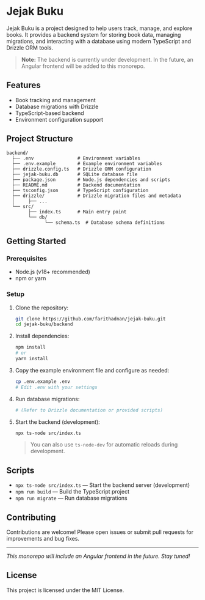 # Jejak Buku

Jejak Buku is a project designed to help users track, manage, and explore books. It provides a backend system for storing book data, managing migrations, and interacting with a database using modern TypeScript and Drizzle ORM tools.

> **Note:** The backend is currently under development. In the future, an Angular frontend will be added to this monorepo.

## Features
- Book tracking and management
- Database migrations with Drizzle
- TypeScript-based backend
- Environment configuration support

## Project Structure
```
backend/
  ├── .env                # Environment variables
  ├── .env.example        # Example environment variables
  ├── drizzle.config.ts   # Drizzle ORM configuration
  ├── jejak-buku.db       # SQLite database file
  ├── package.json        # Node.js dependencies and scripts
  ├── README.md           # Backend documentation
  ├── tsconfig.json       # TypeScript configuration
  ├── drizzle/            # Drizzle migration files and metadata
  │     ├── ...
  └── src/
        ├── index.ts      # Main entry point
        └── db/
              └── schema.ts  # Database schema definitions
```

## Getting Started

### Prerequisites
- Node.js (v18+ recommended)
- npm or yarn

### Setup
1. Clone the repository:
   ```bash
   git clone https://github.com/farithadnan/jejak-buku.git
   cd jejak-buku/backend
   ```
2. Install dependencies:
   ```bash
   npm install
   # or
   yarn install
   ```
3. Copy the example environment file and configure as needed:
   ```bash
   cp .env.example .env
   # Edit .env with your settings
   ```
4. Run database migrations:
   ```bash
   # (Refer to Drizzle documentation or provided scripts)
   ```
 5. Start the backend (development):
    ```bash
    npx ts-node src/index.ts
    ```
    > You can also use `ts-node-dev` for automatic reloads during development.

## Scripts
- `npx ts-node src/index.ts` — Start the backend server (development)
- `npm run build` — Build the TypeScript project
- `npm run migrate` — Run database migrations

## Contributing
Contributions are welcome! Please open issues or submit pull requests for improvements and bug fixes.

---

*This monorepo will include an Angular frontend in the future. Stay tuned!*

## License
This project is licensed under the MIT License.

